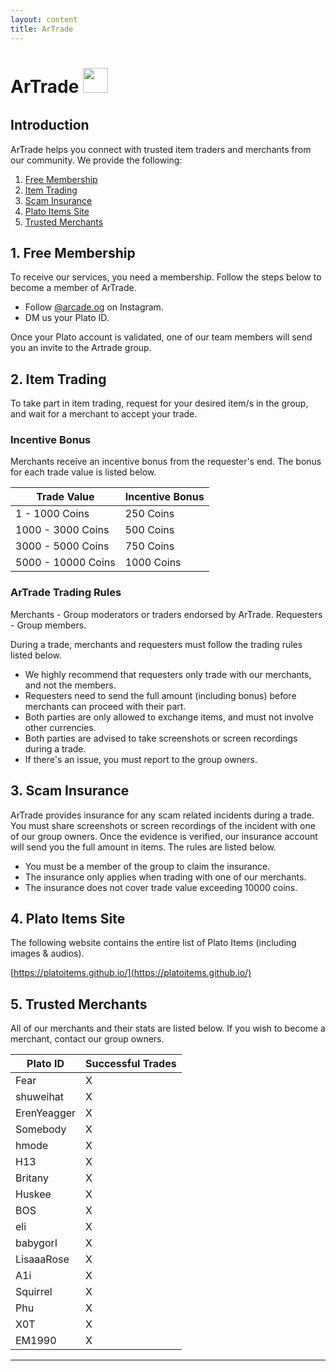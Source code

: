 ```yaml
---
layout: content
title: ArTrade
---
```


<h1>ArTrade&nbsp;<img src="https://platoartrade.github.io/docs/assets/images/logo.png" style="padding-bottom:10px;height:40px" /></h1>

## Introduction

ArTrade helps you connect with trusted item traders and merchants from our community. We provide the following:

1. [Free Membership](#1-free-membership)
2. [Item Trading](#2-item-trading)
3. [Scam Insurance](#3-scam-insurance)
4. [Plato Items Site](#4-plato-items-site)
5. [Trusted Merchants](#5-trusted-merchants)

## 1. Free Membership

To receive our services, you need a membership. Follow the steps below to become a member of ArTrade.

- Follow [@arcade.og](https://instagram.com/arcade.og?igshid=YmMyMTA2M2Y=) on Instagram.
- DM us your Plato ID.

Once your Plato account is validated, one of our team members will send you an invite to the Artrade group.

## 2. Item Trading

To take part in item trading, request for your desired item/s in the group, and wait for a merchant to accept your trade.

### Incentive Bonus

Merchants receive an incentive bonus from the requester's end. The bonus for each trade value is listed below.

<table class="table table-sm table-bordered">
    <thead>
        <tr>
            <th class="w-50">Trade Value</th>
            <th class="w-50">Incentive Bonus</th>
        </tr>
    </thead>
    <tbody>
        <tr>
            <td>1 - 1000 Coins</td>
            <td>250 Coins</td>
        </tr>
        <tr>
            <td>1000 - 3000 Coins</td>
            <td>500 Coins</td>
        </tr>
        <tr>
            <td>3000 - 5000 Coins</td>
            <td>750 Coins</td>
        </tr>
        <tr>
            <td>5000 - 10000 Coins</td>
            <td>1000 Coins</td>
        </tr>
    </tbody>
</table>

### ArTrade Trading Rules

Merchants - Group moderators or traders endorsed by ArTrade.
Requesters - Group members.

During a trade, merchants and requesters must follow the trading rules listed below.

- We highly recommend that requesters only trade with our merchants, and not the members.
- Requesters need to send the full amount (including bonus) before merchants can proceed with their part.
- Both parties are only allowed to exchange items, and must not involve other currencies.
- Both parties are advised to take screenshots or screen recordings during a trade.
- If there's an issue, you must report to the group owners.

## 3. Scam Insurance

ArTrade provides insurance for any scam related incidents during a trade. You must share screenshots or screen recordings of the incident with one of our group owners. Once the evidence is verified, our insurance account will send you the full amount in items. The rules are listed below.

- You must be a member of the group to claim the insurance.
- The insurance only applies when trading with one of our merchants.
- The insurance does not cover trade value exceeding 10000 coins.

## 4. Plato Items Site

The following website contains the entire list of Plato Items (including images & audios).

[https://platoitems.github.io/](https://platoitems.github.io/)

## 5. Trusted Merchants

All of our merchants and their stats are listed below. If you wish to become a merchant, contact our group owners.

<table class="table table-sm table-bordered">
    <thead>
        <tr>
            <th class="w-50">Plato ID</th>
            <th class="w-50">Successful Trades</th>
        </tr>
    </thead>
    <tbody>
        <tr>
            <td>Fear</td>
            <td>X</td>
        </tr>
        <tr>
            <td>shuweihat</td>
            <td>X</td>
        </tr>
        <tr>
            <td>ErenYeagger</td>
            <td>X</td>
        </tr>
        <tr>
            <td>Somebody</td>
            <td>X</td>
        </tr>
        <tr>
            <td>hmode</td>
            <td>X</td>
        </tr>
        <tr>
            <td>H13</td>
            <td>X</td>
        </tr>        
        <tr>
            <td>Britany</td>
            <td>X</td>
        </tr>
        <tr>
            <td>Huskee</td>
            <td>X</td>
        </tr>
        <tr>
            <td>BOS</td>
            <td>X</td>
        </tr>        
        <tr>
            <td>eli</td>
            <td>X</td>
        </tr>        
        <tr>
            <td>babygorI</td>
            <td>X</td>
        </tr>        
        <tr>
            <td>LisaaaRose</td>
            <td>X</td>
        </tr>
        <tr>
            <td>A1i</td>
            <td>X</td>
        </tr>
        <tr>
            <td>Squirrel</td>
            <td>X</td>
        </tr>        
        <tr>
            <td>Phu</td>
            <td>X</td>
        </tr>        
        <tr>
            <td>X0T</td>
            <td>X</td>
        </tr>        
        <tr>
            <td>EM1990</td>
            <td>X</td>
        </tr>
    </tbody>
</table>

<hr>


